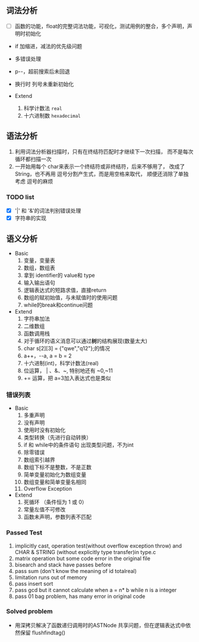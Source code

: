## 词法分析
- [ ] 函数的功能，float的完整词法功能，可视化，测试用例的整合，多个声明，声明时初始化
- if 加缩进，减法的优先级问题
- 多错误处理

- p--，超前搜索后未回退 
- 换行时 列号未重新初始化
- Extend
    1. 科学计数法 `real`
    2. 十六进制数 `hexadecimal`
## 语法分析

1. 利用词法分析器扫描时，只有在终结符匹配时才继续下一次扫描，
而不是每次循环都扫描一次
2. 一开始用每个 char来表示一个终结符或非终结符，后来不够用了，
改成了 String，也不再用 逗号分割产生式，而是用空格来取代，
顺便还消除了单独考虑 逗号的麻烦

### TODO list
- [x] '|' 和 '&'的词法判别错误处理
- [x] 字符串的实现

## 语义分析
- Basic
	1. 变量，变量表
	2. 数组，数组表
	3. 拿到 identifier的 value和 type
	4. 输入输出语句
	5. 逻辑表达式的短路求值，直接return
	6. 数组的赋初始值，与未赋值时的使用问题
	7. while的break和continue问题
- Extend
	1. 字符串加法
	2. 二维数组
	3. 函数调用栈
	4. 对于循环的语义消息可以通过**树**的结构展现(数量太大)
	5. char s[2][3] = {"qwe","q12"};的情况
	6. a++，--a, a = b = 2
	7. 十六进制(int)，科学计数法(real)
    8. 位运算， | 、&、~, 特别地还有 ~0,~11
    9. += 运算，把 a=3加入表达式也是类似
### 错误列表
- Basic
	1. 多重声明 
	2. 没有声明
	3. 使用时没有初始化
	3. 类型转换（先进行自动转换）
	4. if 和 while中的条件语句 出现类型问题，不为int
	5. 除零错误
	6. 数组索引越界
	7. 数组下标不是整数，不是正数
	8. 简单变量初始化为数组变量
	9. 数组变量和简单变量名相同
	10. Overflow Exception
- Extend
	1. 死循环 （条件恒为 1 或 0）
	2. 常量左值不可修改
	3. 函数未声明，参数列表不匹配

### Passed Test
1. implicitly cast, operation test(without overflow exception throw) and CHAR & STRING (without explicitly type transfer)in type.c
2. matrix operation but some code error in the original file
3. bisearch and stack have passes before
4. pass sum (don't know the meaning of id totalreal)
5. limitation runs out of memory
6. pass insert sort
7. pass gcd but it cannot calculate when a = n* b while n is a integer
8. pass 01 bag problem, has many error in original code
### Solved problem
- 用深拷贝解决了函数递归调用时的ASTNode 共享问题，但在逻辑表达式中依然保留 flushfindtag()